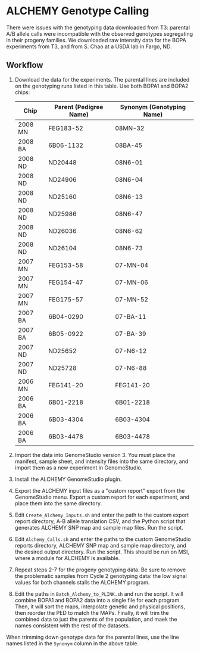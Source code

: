 # ALCHEMY Genotype Calling
There were issues with the genotyping data downloaded from T3: parental A/B
allele calls were incompatible with the observed genotypes segregating in their
progeny families. We downloaded raw intensity data for the BOPA experiments
from T3, and from S. Chao at a USDA lab in Fargo, ND.

## Workflow
1. Download the data for the experiments. The parental lines are included on the
   genotyping runs listed in this table. Use both BOPA1 and BOPA2 chips:

   | Chip    | Parent (Pedigree Name)    | Synonym (Genotyping Name) |
   |---------|---------------------------|---------------------------|
   | 2008 MN | FEG183-52                 | 08MN-32                   |
   | 2008 BA | 6B06-1132                 | 08BA-45                   |
   | 2008 ND | ND20448                   | 08N6-01                   |
   | 2008 ND | ND24906                   | 08N6-04                   |
   | 2008 ND | ND25160                   | 08N6-13                   |
   | 2008 ND | ND25986                   | 08N6-47                   |
   | 2008 ND | ND26036                   | 08N6-62                   |
   | 2008 ND | ND26104                   | 08N6-73                   |
   | 2007 MN | FEG153-58                 | 07-MN-04                  |
   | 2007 MN | FEG154-47                 | 07-MN-06                  |
   | 2007 MN | FEG175-57                 | 07-MN-52                  |
   | 2007 BA | 6B04-0290                 | 07-BA-11                  |
   | 2007 BA | 6B05-0922                 | 07-BA-39                  |
   | 2007 ND | ND25652                   | 07-N6-12                  |
   | 2007 ND | ND25728                   | 07-N6-88                  |
   | 2006 MN | FEG141-20                 | FEG141-20                 |
   | 2006 BA | 6B01-2218                 | 6B01-2218                 |
   | 2006 BA | 6B03-4304                 | 6B03-4304                 |
   | 2006 BA | 6B03-4478                 | 6B03-4478                 |

2. Import the data into GenomeStudio version 3. You must place the manifest,
   sample sheet, and intensity files into the same directory, and import them
   as a new experiment in GenomeStudio.
3. Install the ALCHEMY GenomeStudio plugin.
4. Export the ALCHEMY input files as a "custom report" export from the
   GenomeStudio menu. Export a custom report for each experiment, and place them
   into the same directory.
5. Edit `Create_Alchemy_Inputs.sh` and enter the path to the custom export
   report directory, A-B allele translation CSV, and the Python script that
   generates ALCHEMY SNP map and sample map files. Run the script.
6. Edit `Alchemy_Calls.sh` and enter the paths to the custom GenomeStudio
   reports directory, ALCHEMY SNP map and sample map directory, and the desired
   output directory. Run the script. This should be run on MSI, where a module
   for ALCHEMY is available.
7. Repeat steps 2-7 for the progeny genotyping data. Be sure to remove the
   problematic samples from Cycle 2 genotyping data: the low signal values for
   both channels stalls the ALCHEMY program.
8. Edit the paths in `Batch_Alchemy_to_PLINK.sh` and run the script. It will
   combine BOPA1 and BOPA2 data into a single file for each program. Then, it
   will sort the maps, interpolate genetic and physical positions, then
   reorder the PED to match the MAPs. Finally, it will trim the combined data
   to just the parents of the population, and maek the names consistent with
   the rest of the datasets.

When trimming down genotype data for the parental lines, use the line names
listed in the `Synonym` column in the above table.
